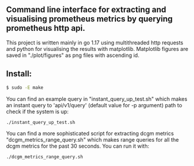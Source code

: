 ## Command line interface for extracting and visualising prometheus metrics by querying prometheus http api.

This project is written mainly in go 1.17 using multithreaded http requests and python for visualising the results with matplotlib.
Matplotlib figures are saved in "./plot/figures" as png files with ascending id.

## Install:
```bash
$ sudo -E make
```

You can find an example query in "instant_query_up_test.sh" which makes an instant query to 'api/v1/query' (default value for -p argument) path to check if the system is up:
``` bash
./instant_query_up_test.sh
```

You can find a more sophisticated script for extracting dcgm metrics "dcgm_metrics_range_query.sh" which makes range queries for all the dcgm metrics for the past 30 seconds. You can run it with:
``` bash
./dcgm_metrics_range_query.sh
```
